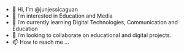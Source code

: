 - 👋 Hi, I’m @junjessicaguan
- 👀 I’m interested in Education and Media
- 🌱 I’m currently learning Digital Technologies, Communication and Education
- 💞️ I’m looking to collaborate on educational and digital projects.
- 📫 How to reach me ...

<!---
junjessicaguan/junjessicaguan is a ✨ special ✨ repository because its `README.md` (this file) appears on your GitHub profile.
You can click the Preview link to take a look at your changes.
--->
